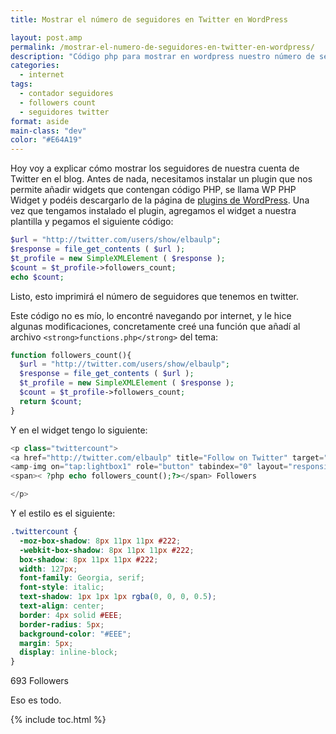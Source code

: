 ```yaml
---
title: Mostrar el número de seguidores en Twitter en WordPress

layout: post.amp
permalink: /mostrar-el-numero-de-seguidores-en-twitter-en-wordpress/
description: "Código php para mostrar en wordpress nuestro número de seguidores en twitter"
categories:
  - internet
tags:
  - contador seguidores
  - followers count
  - seguidores twitter
format: aside
main-class: "dev"
color: "#E64A19"
---
```

Hoy voy a explicar cómo mostrar los seguidores de nuestra cuenta de Twitter en el blog. Antes de nada, necesitamos instalar un plugin que nos permite añadir widgets que contengan código PHP, se llama WP PHP Widget y podéis descargarlo de la página de <a href="http://wordpress.org/extend/plugins/wp-php-widget/" target="_blank">plugins de WordPress</a>. Una vez que tengamos instalado el plugin, agregamos el widget a nuestra plantilla y pegamos el siguiente código:


<!--ad-->

```php
$url = "http://twitter.com/users/show/elbaulp";
$response = file_get_contents ( $url );
$t_profile = new SimpleXMLElement ( $response );
$count = $t_profile->followers_count;
echo $count;
```

Listo, esto imprimirá el número de seguidores que tenemos en twitter.

Este código no es mío, lo encontré navegando por internet, y le hice algunas modificaciones, concretamente creé una función que añadí al archivo `<strong>functions.php</strong>` del tema:

```php
function followers_count(){
  $url = "http://twitter.com/users/show/elbaulp";
  $response = file_get_contents ( $url );
  $t_profile = new SimpleXMLElement ( $response );
  $count = $t_profile->followers_count;
  return $count;
}
```

Y en el widget tengo lo siguiente:

```php
<p class="twittercount">
<a href="http://twitter.com/elbaulp" title="Follow on Twitter" target="_blank">
<amp-img on="tap:lightbox1" role="button" tabindex="0" layout="responsive"  src="twitter.png" alt="Twitter" /></a>
<span>< ?php echo followers_count();?></span> Followers

</p>

```

Y el estilo es el siguiente:

```css
.twittercount {
  -moz-box-shadow: 8px 11px 11px #222;
  -webkit-box-shadow: 8px 11px 11px #222;
  box-shadow: 8px 11px 11px #222;
  width: 127px;
  font-family: Georgia, serif;
  font-style: italic;
  text-shadow: 1px 1px 1px rgba(0, 0, 0, 0.5);
  text-align: center;
  border: 4px solid #EEE;
  border-radius: 5px;
  background-color: "#EEE";
  margin: 5px;
  display: inline-block;
}

```

<div >
<p class="twittercount">
<a href="http://twitter.com/elbaulp" title="Follow on Twitter" target="_blank"><amp-img on="tap:lightbox1" role="button" tabindex="0" layout="responsive"  src="/wp-content/themes/ifeature/assets/img/social/round/twitter.png" alt="Twitter" /></a><span>693</span> Followers
  </p>
</div>

Eso es todo.



{% include toc.html %}
